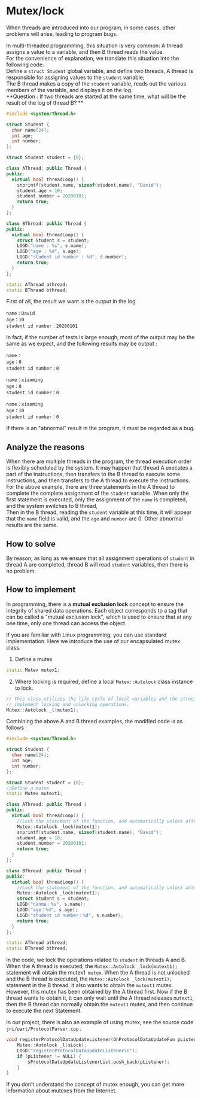 # Mutex/lock
When threads are introduced into our program, in some cases, other problems will arise, leading to program bugs.

In multi-threaded programming, this situation is very common: A thread assigns a value to a variable, and then B thread reads the value.  
For the convenience of explanation, we translate this situation into the following code.  
Define a `struct Student` global variable, and define two threads, A thread is responsible for assigning values to the `student` variable;  
The B thread makes a copy of the `student` variable, reads out the various members of the variable, and displays it on the log.  
**Question : If two threads are started at the same time, what will be the result of the log of thread B? **

```c++
#include <system/Thread.h>

struct Student {
  char name[24];
  int age;
  int number;
};

struct Student student = {0};

class AThread: public Thread {
public:
  virtual bool threadLoop() {
    snprintf(student.name, sizeof(student.name), "David");
    student.age = 10;
    student.number = 20200101;
    return true;
  }
};

class BThread: public Thread {
public:
  virtual bool threadLoop() {
    struct Student s = student;
    LOGD("name : %s", s.name);
    LOGD("age : %d", s.age);
    LOGD("student id number : %d", s.number);
    return true;
  }
};

static AThread athread;
static BThread bthread;
```

First of all, the result we want is the output in the log
```
name：David
age：10
student id number：20200101
```
In fact, if the number of tests is large enough, most of the output may be the same as we expect, and the following results may be output :  
```
name：
age：0
student id number：0
```
```
name：xiaoming
age：0
student id number：0
```
```
name：xiaoming
age：10
student id number：0
```

If there is an "abnormal" result in the program, it must be regarded as a bug. 
## Analyze the reasons    
  When there are multiple threads in the program, the thread execution order is flexibly scheduled by the system. It may happen that thread A executes a part of the instructions, then transfers to the B thread to execute some instructions, and then transfers to the A thread to execute the instructions.  
  For the above example, there are three statements in the A thread to complete the complete assignment of the `student` variable. When only the first statement is executed, only the assignment of the `name` is completed, and the system switches to B thread,  
  Then in the B thread, reading the `student` variable at this time, it will appear that the `name` field is valid, and the `age` and `number` are 0.
  Other abnormal results are the same. 

## How to solve   
  By reason, as long as we ensure that all assignment operations of `student` in thread A are completed, thread B will read `student` variables, then there is no problem.

## How to implement
  In programming, there is a **mutual exclusion lock** concept to ensure the integrity of shared data operations. Each object corresponds to a tag that can be called a "mutual exclusion lock", which is used to ensure that at any one time, only one thread can access the object.

  If you are familiar with Linux programming, you can use standard implementation. Here we introduce the use of our encapsulated mutex class. 

  1. Define a mutex 

```C++
static Mutex mutex1;
```
  2. Where locking is required, define a local `Mutex::Autolock` class instance to lock.

```C++
// This class utilizes the life cycle of local variables and the structure and destructor of C++ classes to automatically 
// implement locking and unlocking operations.
Mutex::Autolock _l(mutex1);
```

Combining the above A and B thread examples, the modified code is as follows :
```c++
#include <system/Thread.h>

struct Student {
  char name[24];
  int age;
  int number;
};

struct Student student = {0};
//Define a mutex 
static Mutex mutext1;

class AThread: public Thread {
public:
  virtual bool threadLoop() {
    //Lock the statement of the function, and automatically unlock after the function ends
    Mutex::Autolock _lock(mutext1);
    snprintf(student.name, sizeof(student.name), "David");
    student.age = 10;
    student.number = 20200101;
    return true;
  }
};

class BThread: public Thread {
public:
  virtual bool threadLoop() {
    //Lock the statement of the function, and automatically unlock after the function ends
    Mutex::Autolock _lock(mutext1);
    struct Student s = student;
    LOGD("nanme：%s", s.name);
    LOGD("age：%d", s.age);
    LOGD("student id number：%d", s.number);
    return true;
  }
};

static AThread athread;
static BThread bthread;
```
In the code, we lock the operations related to `student` in threads A and B.    
When the A thread is executed, the `Mutex::Autolock _lock(mutext1);` statement will obtain the mutex1` mutex`. When the A thread is not unlocked and the B thread is executed, the `Mutex::Autolock _lock(mutext1);` statement in the B thread, it also wants to obtain the `mutext1` mutex. However, this mutex has been obtained by the A thread first. Now if the B thread wants to obtain it, it can only wait until the A thread releases `mutext1`, then the B thread can normally obtain the `mutext1` mutex, and then continue to execute the next Statement.

In our project, there is also an example of using mutex, see the source code `jni/uart/ProtocolParser.cpp` :
```c++
void registerProtocolDataUpdateListener(OnProtocolDataUpdateFun pListener) {
	Mutex::Autolock _l(sLock);
	LOGD("registerProtocolDataUpdateListener\n");
	if (pListener != NULL) {
		sProtocolDataUpdateListenerList.push_back(pListener);
	}
}
```

If you don’t understand the concept of mutex enough, you can get more information about mutexes from the Internet.

